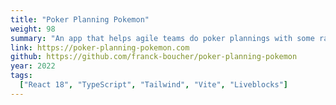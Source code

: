 ```yaml
---
title: "Poker Planning Pokemon"
weight: 98
summary: "An app that helps agile teams do poker plannings with some random Pokemons."
link: https://poker-planning-pokemon.com
github: https://github.com/franck-boucher/poker-planning-pokemon
year: 2022
tags:
  ["React 18", "TypeScript", "Tailwind", "Vite", "Liveblocks"]
---
```

